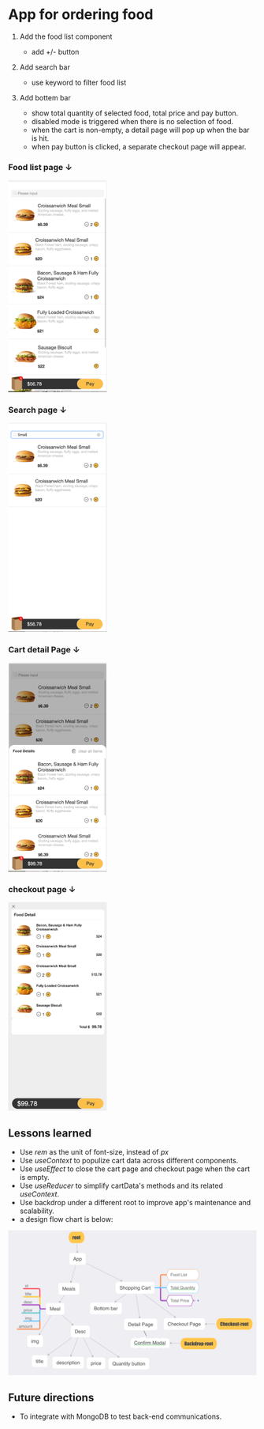 # App for ordering food 

1. Add the food list component
   - add +/- button
2. Add search bar
   - use keyword to filter food list

3. Add bottem bar
   - show total quantity of selected food, total price and pay button.
   - disabled mode is triggered when there is no selection of food.
   - when the cart is non-empty, a detail page will pop up when the bar is hit.
   - when pay button is clicked, a separate checkout page will appear.

### Food list page &darr;
<img src='public/img/show/foodList.png' alt="" width="200" >

### Search page &darr;

<img src='public/img/show/SearchPage.png' alt="" width="200">

### Cart detail Page &darr;
<img src='public/img/show/cartDetail.png' alt="" width='200'>

### checkout page &darr;
<img src='public/img/show/checkoutPage.png' alt="" width='200'>

## Lessons learned
  - Use *rem* as the unit of font-size, instead of *px*
  - Use *useContext* to populize cart data across different components.
  - Use *useEffect* to close the cart page and checkout page when the cart is empty.
  - Use *useReducer* to simplify cartData's methods and its related *useContext*.
  - Use backdrop under a different root to improve app's maintenance and scalability.
  - a design flow chart is below:

<img src='public/img/show/flow.png' alt="">

## Future directions
  - To integrate with MongoDB to test back-end communications.
  

